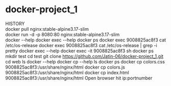 # docker-project_1

HISTORY <br>
docker pull nginx:stable-alpine3.17-slim <br>
docker run -d -p 8080:80 nginx:stable-alpine3.17-slim <br>
docker --help
docker exec --help
docker ps
docker exec 9008825ac8f3 cat /etc/os-release
docker exec 9008825ac8f3 cat /etc/os-release | grep -i pretty
docker exec --help
docker exec -it 9008825ac8f3 sh
docker ps
mkdir test
cd test
git clone https://github.com/Jatin-06/docker-project_1.git
cd web
ls
docker --help
docker cp --help
ls
docker ps
docker cp colors.css 9008825ac8f3:/usr/share/nginx/html
docker cp colors.js 9008825ac8f3:/usr/share/nginx/html
docker cp index.html 9008825ac8f3:/usr/share/nginx/html
Open browser hit ip:portnumber

